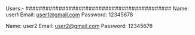 Users:-
############################################
Name: user1
Email: user1@gmail.com
Password: 12345678

Name: user2
Email: user2@gmail.com
Password: 12345678
